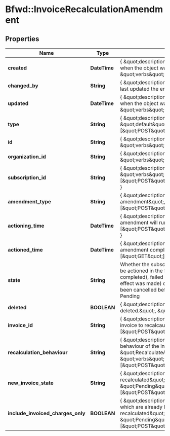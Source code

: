 # Bfwd::InvoiceRecalculationAmendment

## Properties
Name | Type | Description | Notes
------------ | ------------- | ------------- | -------------
**created** | **DateTime** | { \&quot;description\&quot; : \&quot;The UTC DateTime when the object was created.\&quot;, \&quot;verbs\&quot;:[] } | [optional] 
**changed_by** | **String** | { \&quot;description\&quot; : \&quot;ID of the user who last updated the entity.\&quot;, \&quot;verbs\&quot;:[] } | [optional] 
**updated** | **DateTime** | { \&quot;description\&quot; : \&quot;The UTC DateTime when the object was last updated.\&quot;, \&quot;verbs\&quot;:[] } | [optional] 
**type** | **String** | { \&quot;description\&quot; : \&quot;\&quot;, \&quot;default\&quot; : \&quot;\&quot;, \&quot;verbs\&quot;:[\&quot;POST\&quot;,\&quot;GET\&quot;] } | 
**id** | **String** | { \&quot;description\&quot; : \&quot;\&quot;, \&quot;verbs\&quot;:[\&quot;GET\&quot;] } | [optional] 
**organization_id** | **String** | { \&quot;description\&quot; : \&quot;\&quot;, \&quot;verbs\&quot;:[\&quot;\&quot;] } | [optional] 
**subscription_id** | **String** | { \&quot;description\&quot; : \&quot;\&quot;, \&quot;verbs\&quot;:[\&quot;POST\&quot;,\&quot;PUT\&quot;,\&quot;GET\&quot;] } | 
**amendment_type** | **String** | { \&quot;description\&quot; : \&quot;Type of amendment\&quot;, \&quot;verbs\&quot;:[\&quot;POST\&quot;,\&quot;GET\&quot;] } | 
**actioning_time** | **DateTime** | { \&quot;description\&quot; : \&quot;When the amendment will run\&quot;, \&quot;verbs\&quot;:[\&quot;POST\&quot;,\&quot;PUT\&quot;,\&quot;GET\&quot;] } | [optional] 
**actioned_time** | **DateTime** | { \&quot;description\&quot; : \&quot;The time the amendment completed.\&quot;, \&quot;verbs\&quot;:[\&quot;GET\&quot;] } | [optional] 
**state** | **String** | Whether the subscription-amendment is: pending (to be actioned in the future), succeeded (actioning completed), failed (actioning was attempted but no effect was made) or discarded (the amendment had been cancelled before being actioned). Default: Pending | 
**deleted** | **BOOLEAN** | { \&quot;description\&quot; : \&quot;Is the amendment deleted.\&quot;, \&quot;verbs\&quot;:[\&quot;GET\&quot;] } | [default to false]
**invoice_id** | **String** | { \&quot;description\&quot; : \&quot;Identifier of the invoice to recalcaulte\&quot;, \&quot;verbs\&quot;:[\&quot;POST\&quot;,\&quot;GET\&quot;] } | 
**recalculation_behaviour** | **String** | { \&quot;description\&quot; : \&quot;The recalculation behaviour of the invoice\&quot;, \&quot;default\&quot; : \&quot;RecalculateAsLatestSubscriptionVersion\&quot;, \&quot;verbs\&quot;:[\&quot;POST\&quot;,\&quot;GET\&quot;] } | 
**new_invoice_state** | **String** | { \&quot;description\&quot; : \&quot;State of invoice once recalculated\&quot;, \&quot;default\&quot; : \&quot;Pending\&quot;,  \&quot;verbs\&quot;:[\&quot;POST\&quot;,\&quot;GET\&quot;] } | 
**include_invoiced_charges_only** | **BOOLEAN** | { \&quot;description\&quot; : \&quot;Only include charges which are already linked to the invoice being recalculated\&quot;, \&quot;default\&quot; : \&quot;Pending\&quot;,  \&quot;verbs\&quot;:[\&quot;POST\&quot;,\&quot;GET\&quot;] } | [default to false]


